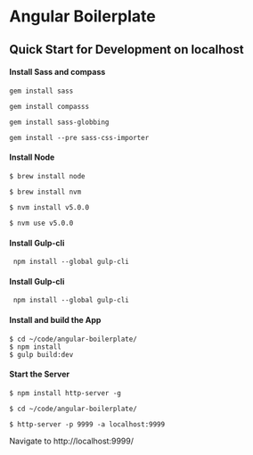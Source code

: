 # Angular Boilerplate


## Quick Start for Development on localhost

#### Install Sass and compass
```
gem install sass

gem install compasss

gem install sass-globbing

gem install --pre sass-css-importer

```
#### Install Node
```
$ brew install node

$ brew install nvm

$ nvm install v5.0.0

$ nvm use v5.0.0
```

#### Install Gulp-cli
```
 npm install --global gulp-cli
```

#### Install Gulp-cli
```
 npm install --global gulp-cli
```

#### Install and build the App
```
$ cd ~/code/angular-boilerplate/
$ npm install
$ gulp build:dev

```

#### Start the Server
```
$ npm install http-server -g

$ cd ~/code/angular-boilerplate/

$ http-server -p 9999 -a localhost:9999

```

Navigate to http://localhost:9999/

